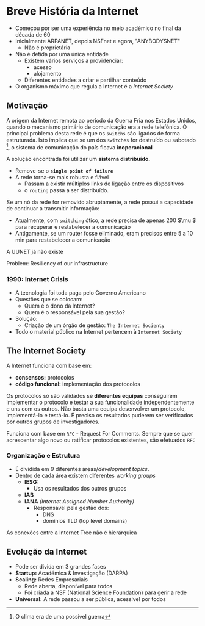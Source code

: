 # Breve História da Internet
- Começou por ser uma experiência no meio académico no final da década de 60
- Inicialmente ARPANET, depois NSFnet e agora, "ANYBODYSNET"
	- Não é proprietária
- Não é detida por uma única entidade
	- Existem vários serviços a providenciar:
		- acesso
		- alojamento
	- Diferentes entidades a criar e partilhar conteúdo
- O organismo máximo que regula a Internet é a _Internet Society_

## Motivação
A origem da Internet remota ao período da Guerra Fria nos Estados Unidos, 
quando o mecanismo primário de comunicação era a rede telefónica.
O principal problema desta rede é que os `switchs` são ligados de forma estruturada.
Isto implica que se um dos `switches` for destruído ou sabotado [^1], o sistema de
comunicação do país ficava **inoperacional**


A solução encontrada foi utilizar um **sistema distribuído.**

- Remove-se o **`single point of failure`**
- A rede torna-se mais robusta e fiável
	- Passam a existir múltiplos links de ligação entre os dispositivos
	- o `routing` passa a ser distribuído.


Se um nó da rede for removido abruptamente, a rede possui a capacidade de 
continuar a transmitir informação:

- Atualmente, com `switching` ótico, a rede precisa de apenas 200 $\mu $ para recuperar
e restabelecer a comunicação
- Antigamente, se um router fosse eliminado, eram precisos entre 5 a 10 min para restabelecer
a comunicação

A UUNET já não existe

[^1]: O clima era de uma possível guerra

Problem: Resiliency of our infrastructure

### 1990: Internet Crisis
- A tecnologia foi toda paga pelo Governo Americano
- Questões que se colocam:
	- Quem é o dono da Internet?
	- Quem é o responsável pela sua gestão?
- Solução: 
	- Criação de um órgão de gestão: `The Internet Socienty`
- Todo o material público na Internet pertencem à `Internet Society`


## The Internet Society
A Internet funciona com base em:

- **consensos:** protocolos
- **código funcional:** implementação dos protocolos

Os protocolos só são validados se **diferentes equipas** conseguirem implementar o protocolo e testar a sua funcionalidade independentemente e uns com os outros. Não basta uma equipa desenvolver um protocolo, implementá-lo e testá-lo. É preciso os resultados puderem ser verificados por outros grupos de investigadores.

Funciona com base em `RFC` - Request For Comments. Sempre que se quer acrescentar algo novo ou ratificar protocolos existentes, são efetuados `RFC`

### Organização e Estrutura
- É dividida em 9 diferentes áreas/_development topics_.
- Dentro de cada área existem diferentes _working groups_
	- **IESG:**
		- Usa os resultados dos outros grupos
	- **IAB**
	- **IANA** _(Internet Assigned Number Authority)_
		- Responsável pela gestão dos:
			- DNS
			- domínios TLD (top level domains)


As conexões entre a Internet Tree não é hierárquica


## Evolução da Internet
- Pode ser divida em 3 grandes fases
- **Startup:** Académica & Investigação (DARPA)
- **Scaling:** Redes Empresariais
	- Rede aberta, disponível para todos
	- Foi criada a NSF (National Science Foundation) para gerir a rede
- **Universal:** A rede passou a ser pública, acessível por todos


